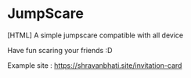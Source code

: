 # JumpScare
[HTML] A simple jumpscare compatible with all device 

Have fun scaring your friends :D

Example site : https://shravanbhati.site/invitation-card
